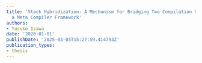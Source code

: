 ```yaml
---
title: 'Stack Hybridization: A Mechanism for Bridging Two Compilation Strategies in
  a Meta Compiler Framework'
authors:
- Yusuke Izawa
date: '2020-01-01'
publishDate: '2025-03-05T15:27:59.414793Z'
publication_types:
- thesis
---
```

